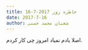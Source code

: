 ```yaml
---
title: خاطره روز 2017-7-16
date: 2017-7-16
author: شعبان محمد حسنی
---
```


اصلا یادم نمیاد امروز چی کار کردم.
